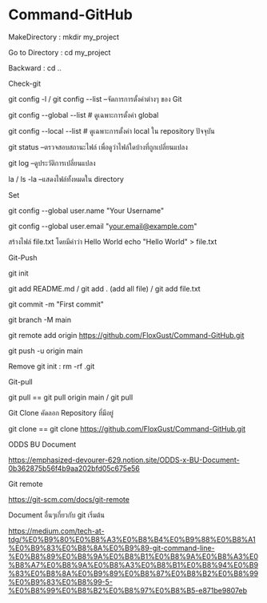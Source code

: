 # Command-GitHub

MakeDirectory : mkdir my_project

Go to Directory : cd my_project

Backward : cd ..

Check-git

git config -l / git config  --list 	    –จัดการการตั้งค่าต่างๆ ของ Git

git config --global --list  	           # ดูเฉพาะการตั้งค่า global

git config --local --list   	           # ดูเฉพาะการตั้งค่า local ใน repository ปัจจุบัน

git status		 	                        –ตรวจสอบสถานะไฟล์ เพื่อดูว่าไฟล์ใดบ้างที่ถูกเปลี่ยนแปลง

git log 				                        –ดูประวัติการเปลี่ยนแปลง

la  / ls -la                       	    –แสดงไฟล์ทั้งหมดใน directory 

Set

git config --global user.name "Your Username"

git config --global user.email "your.email@example.com"

สร้างไฟล์ file.txt โดยมีคำว่า Hello World
echo "Hello World" > file.txt

Git-Push

git init

git add README.md  / git add . (add all file) / git add file.txt

git commit -m "First commit"

git branch -M main

git remote add origin https://github.com/FloxGust/Command-GitHub.git

git push -u origin main

Remove git init : rm -rf .git

Git-pull

git pull <remote> <branch> ==  git pull origin main / git pull


Git Clone คัดลอก Repository ที่มีอยู่

git clone <url> == git clone https://github.com/FloxGust/Command-GitHub.git



ODDS BU Document

https://emphasized-devourer-629.notion.site/ODDS-x-BU-Document-0b362875b56f4b9aa202bfd05c675e56

Git remote

https://git-scm.com/docs/git-remote

Document อื่นๆเกี่ยวกับ git เริ่มต้น

https://medium.com/tech-at-tdg/%E0%B9%80%E0%B8%A3%E0%B8%B4%E0%B9%88%E0%B8%A1%E0%B9%83%E0%B8%8A%E0%B9%89-git-command-line-%E0%B8%89%E0%B8%9A%E0%B8%B1%E0%B8%9A%E0%B8%A3%E0%B8%A7%E0%B8%9A%E0%B8%A3%E0%B8%B1%E0%B8%94%E0%B9%83%E0%B8%8A%E0%B9%89%E0%B8%87%E0%B8%B2%E0%B8%99%E0%B9%83%E0%B8%99-5-%E0%B8%99%E0%B8%B2%E0%B8%97%E0%B8%B5-e871be9807eb

